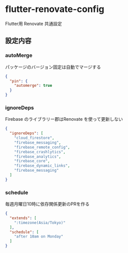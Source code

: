 # flutter-renovate-config

Flutter用 Renovate 共通設定

## 設定内容

### autoMerge

パッケージのバージョン固定は自動でマージする

```json
{
  "pin": {
    "automerge": true
  }
}
```

### ignoreDeps

Firebase のライブラリー郡はRenovate を使って更新しない

```json
{
  "ignoreDeps": [
    "cloud_firestore",
    "firebase_messaging",
    "firebase_remote_config",
    "firebase_crashlytics",
    "firebase_analytics",
    "firebase_core",
    "firebase_dynamic_links",
    "firebase_messaging"
  ]
}
```

### schedule

毎週月曜日10時に依存関係更新のPRを作る

```json
{
  "extends": [
    ":timezone(Asia/Tokyo)"
  ],
  "schedule": [
    "after 10am on Monday"
  ]
}
```